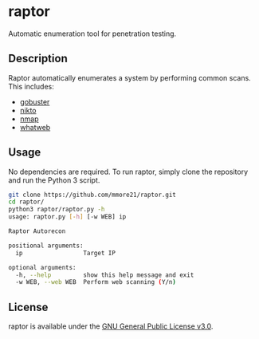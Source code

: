 # raptor

Automatic enumeration tool for penetration testing.

## Description

Raptor automatically enumerates a system by performing common scans. This includes:

- [gobuster](https://github.com/OJ/gobuster)
- [nikto](https://github.com/sullo/nikto)
- [nmap](https://nmap.org/)
- [whatweb](https://github.com/urbanadventurer/WhatWeb)

## Usage

No dependencies are required. To run raptor, simply clone the repository and run the Python 3 script.

```sh
git clone https://github.com/mmore21/raptor.git
cd raptor/
python3 raptor/raptor.py -h
usage: raptor.py [-h] [-w WEB] ip

Raptor Autorecon

positional arguments:
  ip                 Target IP

optional arguments:
  -h, --help         show this help message and exit
  -w WEB, --web WEB  Perform web scanning (Y/n)
```

## License

raptor is available under the [GNU General Public License v3.0](https://choosealicense.com/licenses/gpl-3.0/).

